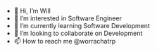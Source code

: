 - 👋 Hi, I’m Will
- 👀 I’m interested in Software Engineer
- 🌱 I’m currently learning Software Development
- 💞️ I’m looking to collaborate on Development
- 📫 How to reach me @worrachatrp

<!---
worrachatrp/worrachatrp is a ✨ special ✨ repository because its `README.md` (this file) appears on your GitHub profile.
You can click the Preview link to take a look at your changes.
--->
